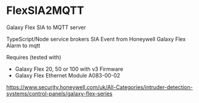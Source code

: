 # FlexSIA2MQTT
Galaxy Flex SIA to MQTT server

TypeScript/Node service brokers SIA Event from Honeywell Galaxy Flex Alarm to mqtt

Requires (tested with)
* Galaxy Flex 20, 50 or 100 with v3 Firmware
* Galaxy Flex Ethernet Module A083-00-02

https://www.security.honeywell.com/uk/All-Categories/intruder-detection-systems/control-panels/galaxy-flex-series




